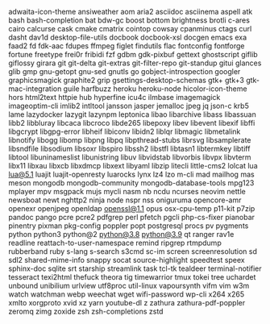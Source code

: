 adwaita-icon-theme
ansiweather
aom
aria2
asciidoc
asciinema
aspell
atk
bash
bash-completion
bat
bdw-gc
boost
bottom
brightness
brotli
c-ares
cairo
calcurse
cask
cmake
cmatrix
cointop
cowsay
cpanminus
ctags
curl
dasht
dav1d
desktop-file-utils
docbook
docbook-xsl
docgen
emacs
exa
faad2
fd
fdk-aac
fdupes
ffmpeg
figlet
findutils
flac
fontconfig
fontforge
fortune
freetype
frei0r
fribidi
fzf
gdbm
gdk-pixbuf
gettext
ghostscript
giflib
giflossy
girara
git
git-delta
git-extras
git-filter-repo
git-standup
gitui
glances
glib
gmp
gnu-getopt
gnu-sed
gnutls
go
gobject-introspection
googler
graphicsmagick
graphite2
grip
gsettings-desktop-schemas
gtk+
gtk+3
gtk-mac-integration
guile
harfbuzz
heroku
heroku-node
hicolor-icon-theme
hors
html2text
httpie
hub
hyperfine
icu4c
ilmbase
imagemagick
imageoptim-cli
imlib2
intltool
jansson
jasper
jemalloc
jpeg
jq
json-c
krb5
lame
lazydocker
lazygit
lazynpm
leptonica
libao
libarchive
libass
libassuan
libb2
libbluray
libcaca
libcroco
libde265
libepoxy
libev
libevent
libexif
libffi
libgcrypt
libgpg-error
libheif
libiconv
libidn2
liblqr
libmagic
libmetalink
libnotify
libogg
libomp
libpng
libpq
libpthread-stubs
librsvg
libsamplerate
libsndfile
libsodium
libsoxr
libspiro
libssh2
libstfl
libtasn1
libtermkey
libtiff
libtool
libuninameslist
libunistring
libuv
libvidstab
libvorbis
libvpx
libvterm
libx11
libxau
libxcb
libxdmcp
libxext
libyaml
libzip
litecli
little-cms2
lolcat
lua
lua@5.1
luajit
luajit-openresty
luarocks
lynx
lz4
lzo
m-cli
mad
mailhog
mas
meson
mongodb
mongodb-community
mongodb-database-tools
mpg123
mplayer
mpv
msgpack
mujs
mycli
nasm
nb
ncdu
ncurses
neovim
nettle
newsboat
newt
nghttp2
ninja
node
nspr
nss
oniguruma
opencore-amr
openexr
openjpeg
openldap
openssl@1.1
opus
osx-cpu-temp
p11-kit
p7zip
pandoc
pango
pcre
pcre2
pdfgrep
perl
pfetch
pgcli
php-cs-fixer
pianobar
pinentry
pixman
pkg-config
poppler
popt
postgresql
procs
pv
pygments
python
python3
python@2
python@3.8
python@3.9
qt
ranger
rav1e
readline
reattach-to-user-namespace
remind
ripgrep
rtmpdump
rubberband
ruby
s-lang
s-search
s3cmd
sc-im
screen
screenresolution
sd
sdl2
shared-mime-info
snappy
socat
source-highlight
speedtest
speex
sphinx-doc
sqlite
srt
starship
streamlink
task
tcl-tk
tealdeer
terminal-notifier
tesseract
texi2html
thefuck
theora
tig
timewarrior
tmux
tokei
tree
uchardet
unbound
unibilium
urlview
utf8proc
util-linux
vapoursynth
vifm
vim
w3m
watch
watchman
webp
weechat
wget
wifi-password
wp-cli
x264
x265
xmlto
xorgproto
xvid
xz
yarn
youtube-dl
z
zathura
zathura-pdf-poppler
zeromq
zimg
zoxide
zsh
zsh-completions
zstd

